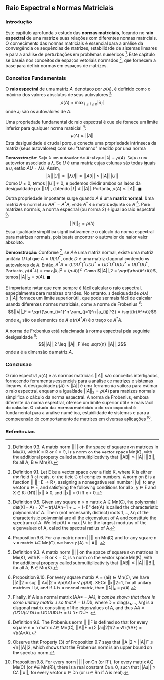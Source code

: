 ## Raio Espectral e Normas Matriciais

### Introdução
Este capítulo aprofunda o estudo das **normas matriciais**, focando no **raio espectral** de uma matriz e suas relações com diferentes normas matriciais. O conhecimento das normas matriciais é essencial para a análise da convergência de sequências de matrizes, estabilidade de sistemas lineares e para a análise de perturbações em problemas numéricos [^335]. Este capítulo se baseia nos conceitos de espaços vetoriais normados [^323], que fornecem a base para definir normas em espaços de matrizes.

### Conceitos Fundamentais
O **raio espectral** de uma matriz $A$, denotado por $\rho(A)$, é definido como o máximo dos valores absolutos de seus autovalores [^337]:
$$\rho(A) = \max_{1 \leq i \leq n} |\lambda_i|$$
onde $\lambda_i$ são os autovalores de $A$.

Uma propriedade fundamental do raio espectral é que ele fornece um limite inferior para qualquer norma matricial [^338]:
$$\rho(A) \leq ||A||$$
Esta desigualdade é crucial porque conecta uma propriedade intrínseca da matriz (seus autovalores) com seu "tamanho" medido por uma norma.

**Demonstração:** Seja $\lambda$ um autovalor de $A$ tal que $|\lambda| = \rho(A)$. Seja $u$ um autovetor associado a $\lambda$. Se $U$ é uma matriz cujas colunas são todas iguais a $u$, então $AU = \lambda U$. Assim,
$$|\lambda| ||U|| = ||\lambda U|| = ||AU|| \leq ||A|| ||U||$$
Como $U \neq 0$, temos $||U|| \neq 0$, e podemos dividir ambos os lados da desigualdade por $||U||$, obtendo $|\lambda| \leq ||A||$. Portanto, $\rho(A) \leq ||A||$. $\blacksquare$

Outra propriedade importante surge quando $A$ é uma **matriz normal**. Uma matriz $A$ é normal se $AA^* = A^*A$, onde $A^*$ é a matriz adjunta de $A$ [^335]. Para matrizes normais, a norma espectral (ou norma 2) é igual ao raio espectral [^343]:
$$||A||_2 = \rho(A)$$
Essa igualdade simplifica significativamente o cálculo da norma espectral para matrizes normais, pois basta encontrar o autovalor de maior valor absoluto.

**Demonstração:** Conforme [^345], se $A$ é uma matriz normal, existe uma matriz unitária $U$ tal que $A = UDU^*$, onde $D$ é uma matriz diagonal contendo os autovalores de $A$. Então, $A^*A = (UDU^*)^*UDU^* = UD^*U^*UDU^* = UD^*DU^*$. Portanto, $\rho(A^*A) = \max_i |\lambda_i|^2 = (\rho(A))^2$. Como $||A||_2 = \sqrt{\rho(A^*A)}$, temos $||A||_2 = \rho(A)$. $\blacksquare$

É importante notar que nem sempre é fácil calcular o raio espectral, especialmente para matrizes grandes. No entanto, a desigualdade $\rho(A) \leq ||A||$ fornece um limite superior útil, que pode ser mais fácil de calcular usando diferentes normas matriciais, como a norma de Frobenius [^339]:
$$||A||_F = \sqrt{\sum_{i=1}^n \sum_{j=1}^n |a_{ij}|^2} = \sqrt{tr(A^*A)}$$
onde $a_{ij}$ são os elementos de $A$ e $tr(A^*A)$ é o traço de $A^*A$.

A norma de Frobenius está relacionada à norma espectral pela seguinte desigualdade [^346]:
$$||A||_2 \leq ||A||_F \leq \sqrt{n} ||A||_2$$
onde $n$ é a dimensão da matriz $A$.

### Conclusão
O raio espectral $\rho(A)$ e as normas matriciais $||A||$ são conceitos interligados, fornecendo ferramentas essenciais para a análise de matrizes e sistemas lineares. A desigualdade $\rho(A) \leq ||A||$ é uma ferramenta valiosa para estimar o raio espectral, enquanto a igualdade $||A||_2 = \rho(A)$ para matrizes normais simplifica o cálculo da norma espectral. A norma de Frobenius, embora diferente da norma espectral, oferece um limite superior útil e é mais fácil de calcular. O estudo das normas matriciais e do raio espectral é fundamental para a análise numérica, estabilidade de sistemas e para a compreensão do comportamento de matrizes em diversas aplicações [^340].

### Referências
[^323]: Definition 9.1. Let E be a vector space over a field K, where K is either the field R of reals, or the field C of complex numbers. A norm on E is a function || || : E → R+, assigning a nonnegative real number ||u|| to any vector u ∈ E, and satisfying the following conditions for all x, y ∈ E and X ∈ K: (N1) ||x|| ≥ 0, and ||x|| = 0 iff x = 0.
[^335]: Definition 9.3. A matrix norm || || on the space of square n×n matrices in Mn(K), with K = R or K = C, is a norm on the vector space Mn(K), with the additional property called submultiplicativity that ||AB|| ≤ ||A|| ||B||, for all A, B ∈ Mn(K).
[^337]: Definition 9.5. Given any square n × n matrix A ∈ Mn(C), the polynomial det(XI – A) = X" – tr(A)An−1 + ... + (-1)" det(A) is called the characteristic polynomial of A. The n (not necessarily distinct) roots 1,..., λη of the characteristic polynomial are all the eigenvalues of A and constitute the spectrum of A. We let p(A) = max |λί be the largest modulus of the eigenvalues of A, called the spectral radius of A.
[^338]: Proposition 9.6. For any matrix norm || || on Mn(C) and for any square n × n matrix А∈ Mn(C), we have ρ(A) ≤ ||A|| .
[^339]: Definition 9.6. The Frobenius norm || ||F is defined so that for every square n × n matrix А∈ Mn(C), ||A||F = (Σ |aij|2)1/2 = √tr(AA*) = √tr(A*A).
[^340]: Proposition 9.8. For every norm || || on Cn (or R"), for every matrix A∈ Mn(C) (or A∈ Mn(R)), there is a real constant Ca ≥ 0, such that ||Au|| ≤ CA ||u||, for every vector u ∈ Cn (or u ∈ Rn if A is real).
[^343]: Proposition 9.10. For every square matrix A = (aij) ∈ Mn(C), we have ||A||2 = sup || Ax||2 = √ρ(Α*Α) = √ ρ(ΑΑ*). XECn ||x||2=1, for all unitary matrices U,V, and if A is a normal matrix, then ||A||₂ = p(A).
[^345]: Finally, if A is a normal matrix (AA* = A*A), it can be shown that there is some unitary matrix U so that A = U DU*, where D = diag(λ₁,..., λη) is a diagonal matrix consisting of the eigenvalues of A, and thus A*A = (UDU*)*U DU* = UD*U*UDU* = U D* DU* .
[^346]: Observe that Property (3) of Proposition 9.7 says that ||A||2 ≤ ||A||F ≤ √n ||A||2, which shows that the Frobenius norm is an upper bound on the spectral norm.

<!-- END -->
